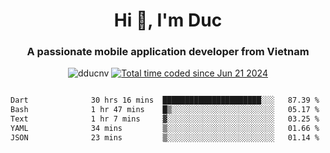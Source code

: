 <h1 align="center">
  Hi 👋, I'm  Duc</h1>
<h3 align="center">A passionate mobile application developer from Vietnam</h3>  
  
<p align="center"> <img src="https://komarev.com/ghpvc/?username=dducnv&label=Profile%20views&color=0e75b6&style=flat" alt="dducnv" /> 
<a href="https://wakatime.com/@4d2a2cd9-1bcb-4dd1-84a4-dce128a35137"><img src="https://wakatime.com/badge/user/4d2a2cd9-1bcb-4dd1-84a4-dce128a35137.svg" alt="Total time coded since Jun 21 2024" /></a>
</p>  

<div style="width: 100vw; overflow-x: auto; flex:center">
  <!--START_SECTION:waka-->

```txt
Dart              30 hrs 16 mins  ██████████████████████░░░   87.39 %
Bash              1 hr 47 mins    █▒░░░░░░░░░░░░░░░░░░░░░░░   05.17 %
Text              1 hr 7 mins     ▓░░░░░░░░░░░░░░░░░░░░░░░░   03.25 %
YAML              34 mins         ▒░░░░░░░░░░░░░░░░░░░░░░░░   01.66 %
JSON              23 mins         ▒░░░░░░░░░░░░░░░░░░░░░░░░   01.14 %
```

<!--END_SECTION:waka-->
</div>




  
